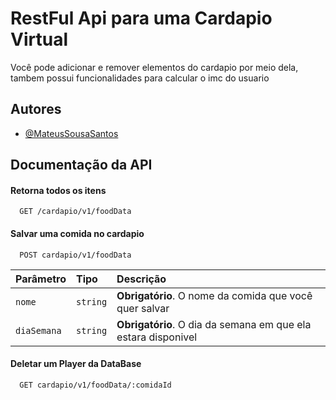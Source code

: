 
# RestFul Api para uma Cardapio Virtual

Você pode adicionar e remover elementos do cardapio por meio dela, 
tambem possui funcionalidades para calcular o imc do usuario

## Autores

- [@MateusSousaSantos](https://www.github.com/MateusSousaSantos)

## Documentação da API

#### Retorna todos os itens

```http
  GET /cardapio/v1/foodData
```

#### Salvar uma comida no cardapio 

```http
  POST cardapio/v1/foodData
```

| Parâmetro   | Tipo       | Descrição                                   |
| :---------- | :--------- | :------------------------------------------ |
| `nome`      | `string` | **Obrigatório**. O nome da comida que você quer salvar  |
| `diaSemana`      | `string` | **Obrigatório**. O dia da semana em que ela estara disponivel|


#### Deletar um Player da DataBase

```http
  GET cardapio/v1/foodData/:comidaId
```
